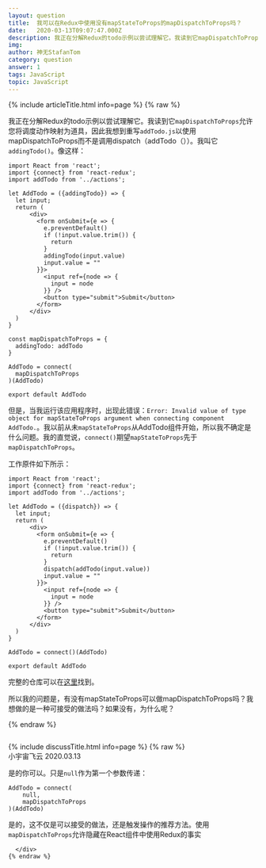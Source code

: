 ```yaml
---
layout: question
title:  我可以在Redux中使用没有mapStateToProps的mapDispatchToProps吗？
date:   2020-03-13T09:07:47.000Z
description: 我正在分解Redux的todo示例以尝试理解它。我读到它mapDispatchToProps允许您将调度动作映射为道具，因此我想到重写addTodo.js...
img: 
author: 神无StafanTom
category: question
answer: 1
tags: JavaScript
topic: JavaScript
---
```

<div class="article-root">
  <div class="article">
    {% include articleTitle.html info=page %}
    {% raw %}
    <div class="article-content"><p><font style="vertical-align: inherit;"><font style="vertical-align: inherit;">我正在分解Redux的todo示例以尝试理解它。</font><font style="vertical-align: inherit;">我读到它</font></font><code>mapDispatchToProps</code><font style="vertical-align: inherit;"><font style="vertical-align: inherit;">允许您将调度动作映射为道具，因此我想到重写</font></font><code>addTodo.js</code><font style="vertical-align: inherit;"><font style="vertical-align: inherit;">以使用mapDispatchToProps而不是调用dispatch（addTodo（））。</font><font style="vertical-align: inherit;">我叫它</font></font><code>addingTodo()</code><font style="vertical-align: inherit;"><font style="vertical-align: inherit;">。</font><font style="vertical-align: inherit;">像这样：</font></font></p>

<pre><code>import React from 'react';<font></font>
import {connect} from 'react-redux';<font></font>
import addTodo from '../actions';<font></font>
<font></font>
let AddTodo = ({addingTodo}) =&gt; {<font></font>
  let input;<font></font>
  return (<font></font>
      &lt;div&gt;<font></font>
        &lt;form onSubmit={e =&gt; {<font></font>
          e.preventDefault()<font></font>
          if (!input.value.trim()) {<font></font>
            return<font></font>
          }<font></font>
          addingTodo(input.value)<font></font>
          input.value = ""<font></font>
        }}&gt;<font></font>
          &lt;input ref={node =&gt; {<font></font>
            input = node<font></font>
          }} /&gt;<font></font>
          &lt;button type="submit"&gt;Submit&lt;/button&gt;<font></font>
        &lt;/form&gt;<font></font>
      &lt;/div&gt;<font></font>
  )<font></font>
}<font></font>
<font></font>
const mapDispatchToProps = {<font></font>
  addingTodo: addTodo<font></font>
}<font></font>
<font></font>
AddTodo = connect(<font></font>
  mapDispatchToProps<font></font>
)(AddTodo)<font></font>
<font></font>
export default AddTodo<font></font>
</code></pre>

<p><font style="vertical-align: inherit;"><font style="vertical-align: inherit;">但是，当我运行该应用程序时，出现此错误：</font></font><code>Error: Invalid value of type object for mapStateToProps argument when connecting component AddTodo.</code><font style="vertical-align: inherit;"><font style="vertical-align: inherit;">。</font><font style="vertical-align: inherit;">我以前从未</font></font><code>mapStateToProps</code><font style="vertical-align: inherit;"><font style="vertical-align: inherit;">从AddTodo组件开始，所以我不确定是什么问题。</font><font style="vertical-align: inherit;">我的直觉说，</font></font><code>connect()</code><font style="vertical-align: inherit;"><font style="vertical-align: inherit;">期望</font></font><code>mapStateToProps</code><font style="vertical-align: inherit;"><font style="vertical-align: inherit;">先于</font></font><code>mapDispatchToProps</code><font style="vertical-align: inherit;"><font style="vertical-align: inherit;">。</font></font></p>

<p><font style="vertical-align: inherit;"><font style="vertical-align: inherit;">工作原件如下所示：</font></font></p>

<pre><code>import React from 'react';<font></font>
import {connect} from 'react-redux';<font></font>
import addTodo from '../actions';<font></font>
<font></font>
let AddTodo = ({dispatch}) =&gt; {<font></font>
  let input;<font></font>
  return (<font></font>
      &lt;div&gt;<font></font>
        &lt;form onSubmit={e =&gt; {<font></font>
          e.preventDefault()<font></font>
          if (!input.value.trim()) {<font></font>
            return<font></font>
          }<font></font>
          dispatch(addTodo(input.value))<font></font>
          input.value = ""<font></font>
        }}&gt;<font></font>
          &lt;input ref={node =&gt; {<font></font>
            input = node<font></font>
          }} /&gt;<font></font>
          &lt;button type="submit"&gt;Submit&lt;/button&gt;<font></font>
        &lt;/form&gt;<font></font>
      &lt;/div&gt;<font></font>
  )<font></font>
}<font></font>
<font></font>
AddTodo = connect()(AddTodo)<font></font>
<font></font>
export default AddTodo<font></font>
</code></pre>

<p><font style="vertical-align: inherit;"><font style="vertical-align: inherit;">完整的仓库可以在</font></font><a href="https://github.com/IggHub/understanding-redux" rel="noreferrer"><font style="vertical-align: inherit;"><font style="vertical-align: inherit;">这里</font></font></a><font style="vertical-align: inherit;"><font style="vertical-align: inherit;">找到</font><font style="vertical-align: inherit;">。</font></font></p>

<p><font style="vertical-align: inherit;"><font style="vertical-align: inherit;">所以我的问题是，有没有mapStateToProps可以做mapDispatchToProps吗？</font><font style="vertical-align: inherit;">我想做的是一种可接受的做法吗？如果没有，为什么呢？</font></font></p></div>
    {% endraw %}
  </div>
  <p style="height: 0;width:0;overflow: hidden;"> 第1459篇《我可以在Redux中使用没有mapStateToProps的mapDispatchToProps吗？》来自Winter(https://github.com/aiyld/aiyld.github.io)的站点</p>
  <div class="discuss-wrapper">
    {% include discussTitle.html info=page %}
    {% raw %}
    <div class="discuss-item">
        <div class="discuss-parent">
          <div class="discuss-meta">
            <span class="discuss-user">小宇宙飞云</span>
            <span class="discuss-time">2020.03.13</span>
          </div>
          <div class="discuss-comment"><p><font style="vertical-align: inherit;"><font style="vertical-align: inherit;">是的你可以。</font><font style="vertical-align: inherit;">只是</font></font><code>null</code><font style="vertical-align: inherit;"><font style="vertical-align: inherit;">作为第一个参数</font><font style="vertical-align: inherit;">传递</font><font style="vertical-align: inherit;">：</font></font></p>

<pre><code>AddTodo = connect(<font></font>
    null,<font></font>
    mapDispatchToProps<font></font>
)(AddTodo)<font></font>
</code></pre>

<p><font style="vertical-align: inherit;"><font style="vertical-align: inherit;">是的，这不仅是可以接受的做法，还是触发操作的推荐方法。</font><font style="vertical-align: inherit;">使用</font></font><code>mapDispatchToProps</code><font style="vertical-align: inherit;"><font style="vertical-align: inherit;">允许隐藏在React组件中使用Redux的事实</font></font></p></div>
        </div>
        
      </div>
    {% endraw %}
  </div>
<div>
